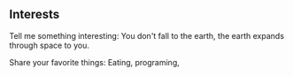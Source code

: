 ## Interests
<p>Tell me something interesting: You don't fall to the earth, the earth expands through space to you.</p>
<p>Share your favorite things: Eating, programing, </p>
